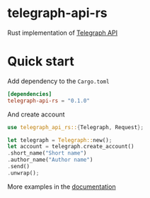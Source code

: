 # telegraph-api-rs

Rust implementation of [Telegraph API](https://telegra.ph/api)

# Quick start

Add dependency to the `Cargo.toml`
```toml
[dependencies]
telegraph-api-rs = "0.1.0"
```

And create account

```rust
use telegraph_api_rs::{Telegraph, Request};

let telegraph = Telegraph::new();
let account = telegraph.create_account()
.short_name("Short name")
.author_name("Author name")
.send()
.unwrap();
```

More examples in the [documentation](https://docs.rs/telegraph-api-rs)
